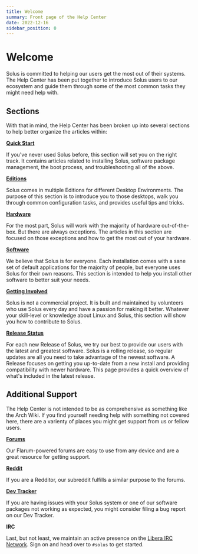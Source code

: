 ```yaml
---
title: Welcome
summary: Front page of the Help Center
date: 2022-12-16
sidebar_position: 0
---
```


# Welcome

Solus is committed to helping our users get the most out of their systems. The Help Center has been put together to introduce Solus users to our ecosystem and guide them through some of the most common tasks they might need help with.

## Sections

With that in mind, the Help Center has been broken up into several sections to help better organize the articles within:

**[Quick Start](quick-start/)**

If you've never used Solus before, this section will set you on the right track. It contains articles related to installing Solus, software package management, the boot process, and troubleshooting all of the above.


**[Editions](editions/)**

Solus comes in multiple Editions for different Desktop Environments. The purpose of this section is to introduce you to those desktops, walk you through common configuration tasks, and provides useful tips and tricks.


**[Hardware](hardware/)**

For the most part, Solus will work with the majority of hardware out-of-the-box. But there are always exceptions. The articles in this section are focused on those exceptions and how to get the most out of your hardware.


**[Software](software/)**

We believe that Solus is for everyone. Each installation comes with a sane set of default applications for the majority of people, but everyone uses Solus for their own reasons. This section is intended to help you install other software to better suit your needs.


**[Getting Involved](contributing/)**

Solus is not a commercial project. It is built and maintained by volunteers who use Solus every day and have a passion for making it better. Whatever your skill-level or knowledge about Linux and Solus, this section will show you how to contribute to Solus.


**[Release Status](status/)**

For each new Release of Solus, we try our best to provide our users with the latest and greatest software. Solus is a rolling release, so regular updates are all you need to take advantage of the newest software. A Release focuses on getting you up-to-date from a new install and providing compatibility with newer hardware. This page provides a quick overview of what's included in the latest release.

## Additional Support

The Help Center is not intended to be as comprehensive as something like the Arch Wiki. If you find yourself needing help with something not covered here, there are a varienty of places you might get support from us or fellow users.

**[Forums](https://discuss.getsol.us)**

Our Flarum-powered forums are easy to use from any device and are a great resource for getting support.

**[Reddit](https://www.reddit.com/r/SolusProject)**

If you are a Redditor, our subreddit fulfills a similar purpose to the forums.

**[Dev Tracker](https://dev.getsol.us)**

If you are having issues with your Solus system or one of our software packages not working as expected, you might consider filing a bug report on our Dev Tracker.

**IRC**

Last, but not least, we maintain an active presence on the [Libera IRC Network](https://libera.chat). Sign on and head over to `#solus` to get started.
